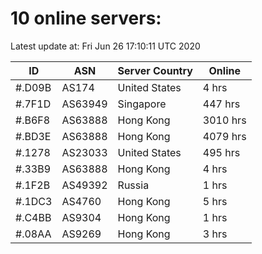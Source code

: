 # 10 online servers:

Latest update at: Fri Jun 26 17:10:11 UTC 2020

| ID | ASN | Server Country | Online |
| -- | --- | -------------- | ------ |
| #.D09B | AS174 | United States | 4 hrs |
| #.7F1D | AS63949 | Singapore | 447 hrs |
| #.B6F8 | AS63888 | Hong Kong | 3010 hrs |
| #.BD3E | AS63888 | Hong Kong | 4079 hrs |
| #.1278 | AS23033 | United States | 495 hrs |
| #.33B9 | AS63888 | Hong Kong | 4 hrs |
| #.1F2B | AS49392 | Russia | 1 hrs |
| #.1DC3 | AS4760 | Hong Kong | 5 hrs |
| #.C4BB | AS9304 | Hong Kong | 1 hrs |
| #.08AA | AS9269 | Hong Kong | 3 hrs |


